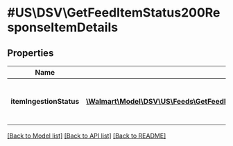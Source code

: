 # #US\DSV\GetFeedItemStatus200ResponseItemDetails

## Properties

Name | Type | Description | Notes
------------ | ------------- | ------------- | -------------
**itemIngestionStatus** | [**\Walmart\Model\DSV\US\Feeds\GetFeedItemStatus200ResponseItemDetailsItemIngestionStatusInner[]**](GetFeedItemStatus200ResponseItemDetailsItemIngestionStatusInner.md) | The ingestion status of an individual item | [optional]


[[Back to Model list]](../) [[Back to API list]](../../Api/US/DSV) [[Back to README]](../../README.md)
